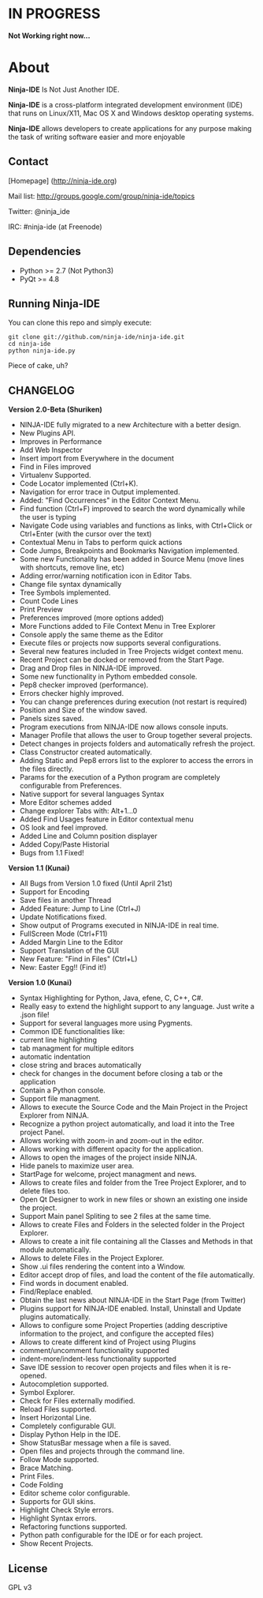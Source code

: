 IN PROGRESS
===========
**Not Working right now...**

About
=====

**Ninja-IDE** Is Not Just Another IDE.

**Ninja-IDE** is a cross-platform integrated development environment (IDE) that runs on Linux/X11, Mac OS X and Windows desktop operating systems.

**Ninja-IDE** allows developers to create applications for any purpose making the task of writing software easier and more enjoyable


Contact
-------

[Homepage] (http://ninja-ide.org)

Mail list: http://groups.google.com/group/ninja-ide/topics

Twitter: @ninja\_ide

IRC: #ninja-ide (at Freenode)


Dependencies
------------

* Python >= 2.7 (Not Python3)
* PyQt >= 4.8


Running Ninja-IDE
-----------------

You can clone this repo and simply execute:

    git clone git://github.com/ninja-ide/ninja-ide.git
    cd ninja-ide
    python ninja-ide.py

Piece of cake, uh?

CHANGELOG
---------


**Version 2.0-Beta (Shuriken)**

* NINJA-IDE fully migrated to a new Architecture with a better design.
* New Plugins API.
* Improves in Performance
* Add Web Inspector
* Insert import from Everywhere in the document
* Find in Files improved
* Virtualenv Supported.
* Code Locator implemented (Ctrl+K).
* Navigation for error trace in Output implemented.
* Added: "Find Occurrences" in the Editor Context Menu.
* Find function (Ctrl+F) improved to search the word dynamically while the user is typing
* Navigate Code using variables and functions as links, with Ctrl+Click or Ctrl+Enter (with the cursor over the text)
* Contextual Menu in Tabs to perform quick actions
* Code Jumps, Breakpoints and Bookmarks Navigation implemented.
* Some new Functionality has been added in Source Menu (move lines with shortcuts, remove line, etc)
* Adding error/warning notification icon in Editor Tabs.
* Change file syntax dynamically
* Tree Symbols implemented.
* Count Code Lines
* Print Preview
* Preferences improved (more options added)
* More Functions added to File Context Menu in Tree Explorer
* Console apply the same theme as the Editor
* Execute files or projects now supports several configurations.
* Several new features included in Tree Projects widget context menu.
* Recent Project can be docked or removed from the Start Page.
* Drag and Drop files in NINJA-IDE improved.
* Some new functionality in Pythom embedded console.
* Pep8 checker improved (performance).
* Errors checker highly improved.
* You can change preferences during execution (not restart is required)
* Position and Size of the window saved.
* Panels sizes saved.
* Program executions from NINJA-IDE now allows console inputs.
* Manager Profile that allows the user to Group together several projects.
* Detect changes in projects folders and automatically refresh the project.
* Class Constructor created automatically.
* Adding Static and Pep8 errors list to the explorer to access the errors in the files directly.
* Params for the execution of a Python program are completely configurable from Preferences.
* Native support for several languages Syntax
* More Editor schemes added
* Change explorer Tabs with: Alt+1...0
* Added Find Usages feature in Editor contextual menu
* OS look and feel improved.
* Added Line and Column position displayer
* Added Copy/Paste Historial
* Bugs from 1.1 Fixed!


**Version 1.1 (Kunai)**

* All Bugs from Version 1.0 fixed (Until April 21st)
* Support for Encoding
* Save files in another Thread
* Added Feature: Jump to Line (Ctrl+J)
* Update Notifications fixed.
* Show output of Programs executed in NINJA-IDE in real time.
* FullScreen Mode (Ctrl+F11)
* Added Margin Line to the Editor
* Support Translation of the GUI
* New Feature: "Find in Files" (Ctrl+L)
* New: Easter Egg!! (Find it!)


**Version 1.0 (Kunai)**

* Syntax Highlighting for Python, Java, efene, C, C++, C#.
* Really easy to extend the highlight support to any language. Just write a .json file!
* Support for several languages more using Pygments.
* Common IDE functionalities like:
* current line highlighting
* tab managment for multiple editors
* automatic indentation
* close string and braces automatically
* check for changes in the document before closing a tab or the application
* Contain a Python console.
* Support file managment.
* Allows to execute the Source Code and the Main Project in the Project Explorer from NINJA.
* Recognize a python project automatically, and load it into the Tree project Panel.
* Allows working with zoom-in and zoom-out in the editor.
* Allows working with different opacity for the application.
* Allows to open the images of the project inside NINJA.
* Hide panels to maximize user area.
* StartPage for welcome, project managment and news.
* Allows to create files and folder from the Tree Project Explorer, and to delete files too.
* Open Qt Designer to work in new files or shown an existing one inside the project.
* Support Main panel Spliting to see 2 files at the same time.
* Allows to create Files and Folders in the selected folder in the Project Explorer.
* Allows to create a init file containing all the Classes and Methods in that module automatically.
* Allows to delete Files in the Project Explorer.
* Show .ui files rendering the content into a Window.
* Editor accept drop of files, and load the content of the file automatically.
* Find words in document enabled.
* Find/Replace enabled.
* Obtain the last news about NINJA-IDE in the Start Page (from Twitter)
* Plugins support for NINJA-IDE enabled. Install, Uninstall and Update
plugins automatically.
* Allows to configure some Project Properties (adding descriptive information to the project, and configure the accepted files)
* Allows to create different kind of Project using Plugins 
* comment/uncomment functionality supported
* indent-more/indent-less functionality supported
* Save IDE session to recover open projects and files when it is re-opened.
* Autocompletion supported.
* Symbol Explorer.
* Check for Files externally modified.
* Reload Files supported.
* Insert Horizontal Line.
* Completely configurable GUI.
* Display Python Help in the IDE.
* Show StatusBar message when a file is saved.
* Open files and projects through the command line.
* Follow Mode supported.
* Brace Matching.
* Print Files.
* Code Folding
* Editor scheme color configurable.
* Supports for GUI skins.
* Highlight Check Style errors.
* Highlight Syntax errors.
* Refactoring functions supported.
* Python path configurable for the IDE or for each project.
* Show Recent Projects.


License
-------

GPL v3

